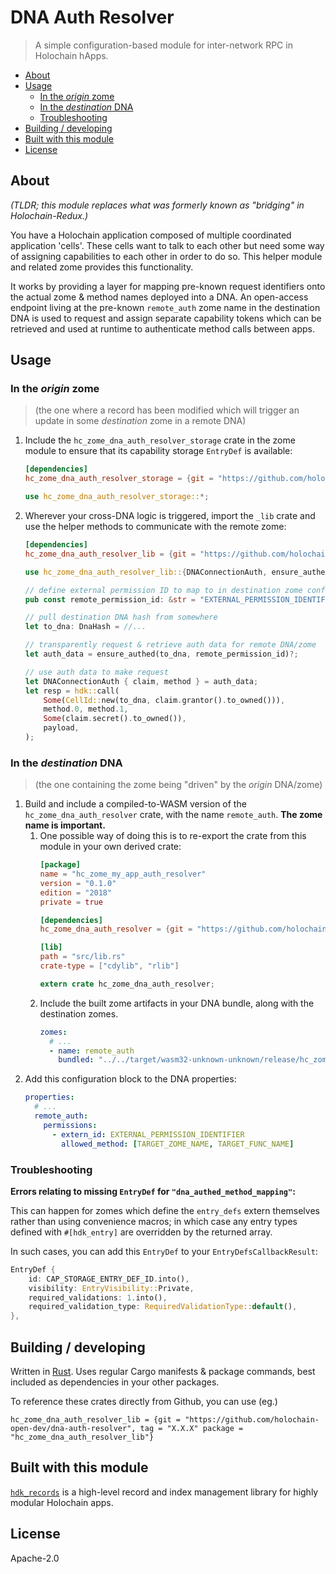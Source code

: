 # DNA Auth Resolver

> A simple configuration-based module for inter-network RPC in Holochain hApps.

<!-- MarkdownTOC -->

- [About](#about)
- [Usage](#usage)
	- [In the *origin* zome](#in-the-origin-zome)
	- [In the *destination* DNA](#in-the-destination-dna)
	- [Troubleshooting](#troubleshooting)
- [Building / developing](#building--developing)
- [Built with this module](#built-with-this-module)
- [License](#license)

<!-- /MarkdownTOC -->



## About

*(TLDR; this module replaces what was formerly known as "bridging" in Holochain-Redux.)*

You have a Holochain application composed of multiple coordinated application 'cells'. These cells want to talk to each other but need some way of assigning capabilities to each other in order to do so. This helper module and related zome provides this functionality.

It works by providing a layer for mapping pre-known request identifiers onto the actual zome & method names deployed into a DNA. An open-access endpoint living at the pre-known `remote_auth` zome name in the destination DNA is used to request and assign separate capability tokens which can be retrieved and used at runtime to authenticate method calls between apps.



## Usage

### In the *origin* zome

> (the one where a record has been modified which will trigger an update in some *destination* zome in a remote DNA)

1. Include the `hc_zome_dna_auth_resolver_storage` crate in the zome module to ensure that its capability storage `EntryDef` is available:  
   ```toml
   [dependencies]
   hc_zome_dna_auth_resolver_storage = {git = "https://github.com/holochain-open-dev/dna-auth-resolver", tag = "X.X.X" package = "hc_zome_dna_auth_resolver_storage"}
   ```
   ```rust
   use hc_zome_dna_auth_resolver_storage::*;
   ```
2. Wherever your cross-DNA logic is triggered, import the `_lib` crate and use the helper methods to communicate with the remote zome: 
	```toml
	[dependencies]
	hc_zome_dna_auth_resolver_lib = {git = "https://github.com/holochain-open-dev/dna-auth-resolver", tag = "X.X.X" package = "hc_zome_dna_auth_resolver_lib"}
	```
	```rust
	use hc_zome_dna_auth_resolver_lib::{DNAConnectionAuth, ensure_authed};

	// define external permission ID to map to in destination zome config
	pub const remote_permission_id: &str = "EXTERNAL_PERMISSION_IDENTIFIER";

	// pull destination DNA hash from somewhere
	let to_dna: DnaHash = //...

	// transparently request & retrieve auth data for remote DNA/zome
	let auth_data = ensure_authed(to_dna, remote_permission_id)?;

	// use auth data to make request
	let DNAConnectionAuth { claim, method } = auth_data;
	let resp = hdk::call(
		Some(CellId::new(to_dna, claim.grantor().to_owned())), 
		method.0, method.1, 
		Some(claim.secret().to_owned()), 
		payload,
	);
	```

### In the *destination* DNA

> (the one containing the zome being "driven" by the *origin* DNA/zome)

1. Build and include a compiled-to-WASM version of the `hc_zome_dna_auth_resolver` crate, with the name `remote_auth`. **The zome name is important.**  
	1. One possible way of doing this is to re-export the crate from this module in your own derived crate:  
		```toml
		[package]
		name = "hc_zome_my_app_auth_resolver"
		version = "0.1.0"
		edition = "2018"
		private = true

		[dependencies]
		hc_zome_dna_auth_resolver = {git = "https://github.com/holochain-open-dev/dna-auth-resolver", tag = "X.X.X", package = "hc_zome_dna_auth_resolver"}

		[lib]
		path = "src/lib.rs"
		crate-type = ["cdylib", "rlib"]
		```
		```rust
		extern crate hc_zome_dna_auth_resolver;
		```
	2. Include the built zome artifacts in your DNA bundle, along with the destination zomes.
	   ```yaml
	   zomes:
		 # ...
		 - name: remote_auth
		   bundled: "../../target/wasm32-unknown-unknown/release/hc_zome_my_app_auth_resolver.wasm"
	   ```
2. Add this configuration block to the DNA properties:  
   ```yaml
   properties:
	 # ...
	 remote_auth:
	   permissions:
		 - extern_id: EXTERNAL_PERMISSION_IDENTIFIER
		   allowed_method: [TARGET_ZOME_NAME, TARGET_FUNC_NAME]
   ```


### Troubleshooting

**Errors relating to missing `EntryDef` for `"dna_authed_method_mapping"`:**

This can happen for zomes which define the `entry_defs` extern themselves rather than using convenience macros; in which case any entry types defined with `#[hdk_entry]` are overridden by the returned array.

In such cases, you can add this `EntryDef` to your `EntryDefsCallbackResult`:

```rust
EntryDef {
	id: CAP_STORAGE_ENTRY_DEF_ID.into(),
	visibility: EntryVisibility::Private,
	required_validations: 1.into(),
	required_validation_type: RequiredValidationType::default(),
},
```



## Building / developing

Written in [Rust](https://www.rust-lang.org/). Uses regular Cargo manifests & package commands, best included as dependencies in your other packages.

To reference these crates directly from Github, you can use (eg.)

	hc_zome_dna_auth_resolver_lib = {git = "https://github.com/holochain-open-dev/dna-auth-resolver", tag = "X.X.X" package = "hc_zome_dna_auth_resolver_lib"}



## Built with this module

[`hdk_records`](https://github.com/holo-rea/holo-rea/tree/feature/sprout/lib/hdk_records) is a high-level record and index management library for highly modular Holochain apps.



## License

Apache-2.0
